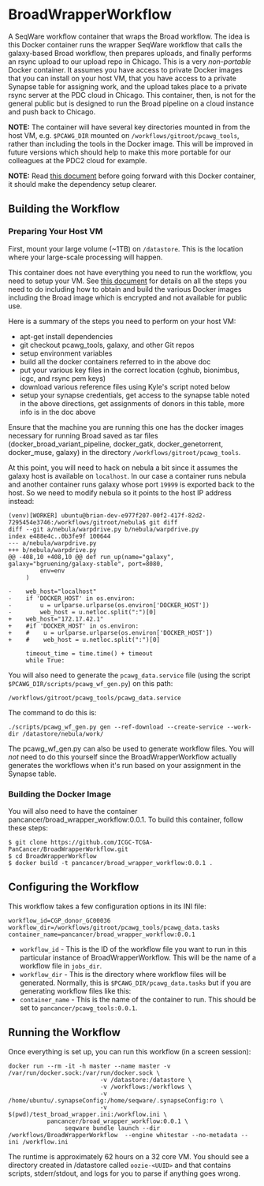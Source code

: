 # BroadWrapperWorkflow

A SeqWare workflow container that wraps the Broad workflow.  The idea is this Docker container runs the wrapper SeqWare workflow that calls the galaxy-based Broad workflow, then prepares uploads, and finally performs an rsync upload to our upload repo in Chicago.  This is a very *non-portable* Docker container.  It assumes you have access to private Docker images that you can install on your host VM, that you have access to a private Synapse table for assigning work, and the upload takes place to a private rsync server at the PDC cloud in Chicago.  This container, then, is not for the general public but is designed to run the Broad pipeline on a cloud instance and push back to Chicago.

**NOTE:** The container will have several key directories mounted in from the host VM, e.g. `$PCAWG_DIR` mounted on `/workflows/gitroot/pcawg_tools`, rather than including the tools in the Docker image.  This will be improved in future versions which should help to make this more portable for our colleagues at the PDC2 cloud for example.

**NOTE:** Read [this document](https://docs.google.com/document/d/1cokHK5NO2YIWsCsBnkVxhipsCU97xF1MMfZXikJc_VI/edit#) before going forward with this Docker container, it should make the dependency setup clearer.

## Building the Workflow

### Preparing Your Host VM

First, mount your large volume (~1TB) on `/datastore`.  This is the location where your large-scale processing will happen.

This container does not have everything you need to run the workflow, you need to setup
your VM.  See [this document](https://docs.google.com/document/d/1cokHK5NO2YIWsCsBnkVxhipsCU97xF1MMfZXikJc_VI/edit#) for details on all the steps you need to do including how to obtain and build the various Docker images including the Broad image which is encrypted and not available for public use.

Here is a summary of the steps you need to perform on your host VM:

* apt-get install dependencies
* git checkout pcawg_tools, galaxy, and other Git repos
* setup environment variables
* build all the docker containers referred to in the above doc
* put your various key files in the correct location (cghub, bionimbus, icgc, and rsync pem keys)
* download various reference files using Kyle's script noted below
* setup your synapse credentials, get access to the synapse table noted in the above directions, get assignments of donors in this table, more info is in the doc above

Ensure that the machine you are running this one has the docker images necessary for running Broad saved as tar files (docker\_broad\_variant\_pipeline, docker\_gatk, docker\_genetorrent, docker\_muse, galaxy) in the directory `/workflows/gitroot/pcawg_tools`.

At this point, you will need to hack on nebula a bit since it assumes the galaxy host is available on `localhost`.  In our case a container runs nebula and another container runs galaxy whose port `19999` is exported back to the host.  So we need to modify nebula so it points to the host IP address instead:

```
(venv)[WORKER] ubuntu@brian-dev-e977f207-00f2-417f-82d2-7295454e3746:/workflows/gitroot/nebula$ git diff
diff --git a/nebula/warpdrive.py b/nebula/warpdrive.py
index e488e4c..0b3fe9f 100644
--- a/nebula/warpdrive.py
+++ b/nebula/warpdrive.py
@@ -408,10 +408,10 @@ def run_up(name="galaxy", galaxy="bgruening/galaxy-stable", port=8080,
         env=env
     )

-    web_host="localhost"
-    if 'DOCKER_HOST' in os.environ:
-        u = urlparse.urlparse(os.environ['DOCKER_HOST'])
-        web_host = u.netloc.split(":")[0]
+    web_host="172.17.42.1"
+    #if 'DOCKER_HOST' in os.environ:
+    #    u = urlparse.urlparse(os.environ['DOCKER_HOST'])
+    #    web_host = u.netloc.split(":")[0]

     timeout_time = time.time() + timeout
     while True:
```

You will also need to generate the `pcawg_data.service` file (using the script `$PCAWG_DIR/scripts/pcawg_wf_gen.py`) on this path:

`/workflows/gitroot/pcawg_tools/pcawg_data.service`

The command to do this is:

`./scripts/pcawg_wf_gen.py gen --ref-download --create-service --work-dir /datastore/nebula/work/`

The pcawg\_wf\_gen.py can also be used to generate workflow files. You will *not* need to do this yourself since the BroadWrapperWorkflow actually generates the workflows when it's run based on your assignment in the Synapse table.

### Building the Docker Image

You will also need to have the container pancancer/broad_wrapper_workflow:0.0.1. To build this container, follow these steps:

```
$ git clone https://github.com/ICGC-TCGA-PanCancer/BroadWrapperWorkflow.git
$ cd BroadWrapperWorkflow
$ docker build -t pancancer/broad_wrapper_workflow:0.0.1 .
```

## Configuring the Workflow

This workflow takes a few configuration options in its INI file:

```
workflow_id=CGP_donor_GC00036
workflow_dir=/workflows/gitroot/pcawg_tools/pcawg_data.tasks
container_name=pancancer/broad_wrapper_workflow:0.0.1
```

 - `workflow_id` - This is the ID of the workflow file you want to run in this particular instance of BroadWrapperWorkflow. This will be the name of a workflow file in `jobs_dir`.  
 - `workflow_dir` - This is the directory where workflow files will be generated. Normally, this is `$PCAWG_DIR/pcawg_data.tasks` but if you are generating workflow files like this:
 - `container_name` - This is the name of the container to run. This should be set to `pancancer/pcawg_tools:0.0.1`.

## Running the Workflow

Once everything is set up, you can run this workflow (in a screen session):

```
docker run --rm -it -h master --name master -v /var/run/docker.sock:/var/run/docker.sock \
                          -v /datastore:/datastore \
                          -v /workflows:/workflows \
                          -v /home/ubuntu/.synapseConfig:/home/seqware/.synapseConfig:ro \
                          -v $(pwd)/test_broad_wrapper.ini:/workflow.ini \
           pancancer/broad_wrapper_workflow:0.0.1 \
                seqware bundle launch --dir /workflows/BroadWrapperWorkflow  --engine whitestar --no-metadata --ini /workflow.ini
```

The runtime is approximately 62 hours on a 32 core VM.  You should see a directory created in /datastore called `oozie-<UUID>` and that contains scripts, stderr/stdout, and logs for you to parse if anything goes wrong.
